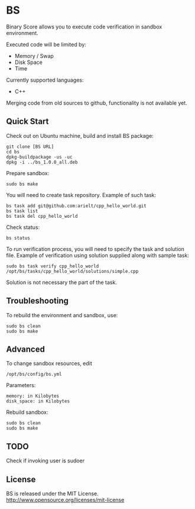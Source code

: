 BS
==

Binary Score allows you to execute code verification in sandbox environment. 

Executed code will be limited by:

 * Memory / Swap
 * Disk Space
 * Time
 
Currently supported languages:

* C++

Merging code from old sources to github, functionality is not available yet.

## Quick Start

Check out on Ubuntu machine, build and install BS package:

    git clone [BS URL]
    cd bs
    dpkg-buildpackage -us -uc
    dpkg -i ../bs_1.0.0_all.deb

Prepare sandbox:

    sudo bs make
        
You will need to create task repository. Example of such task:

    bs task add git@github.com:arielt/cpp_hello_world.git
    bs task list
    bs task del cpp_hello_world
    
Check status:

    bs status

To run verification process, you will need to specify the task and solution file.
Example of verification using solution supplied along with sample task:


    sudo bs task verify cpp_hello_world /opt/bs/tasks/cpp_hello_world/solutions/simple.cpp

Solution is not necessary the part of the task.


## Troubleshooting

To rebuild the environment and sandbox, use:

    sudo bs clean
    sudo bs make

## Advanced

To change sandbox resources, edit

    /opt/bs/config/bs.yml

Parameters:

    memory: in Kilobytes
    disk_space: in Kilobytes

Rebuild sandbox:

    sudo bs clean
    sudo bs make


## TODO

Check if invoking user is sudoer

## License

BS is released under the MIT License. http://www.opensource.org/licenses/mit-license

